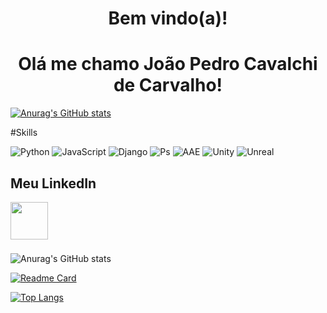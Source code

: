 <h1 align="center"> Bem vindo(a)!</h1>

<h1 align="center"> Olá me chamo João Pedro Cavalchi de Carvalho!</h1>
</p>

[![Anurag's GitHub stats](https://github-readme-stats.vercel.app/api?username=cavalchi&theme=onedark)](https://github.com/anuraghazra/github-readme-stats)

#Skills

![Python](https://img.shields.io/badge/Python-FFD43B?style=for-the-badge&logo=python&logoColor=blue)
![JavaScript](https://img.shields.io/badge/JavaScript-323330?style=for-the-badge&logo=javascript&logoColor=F7DF1E)
![Django](https://img.shields.io/badge/Django-092E20?style=for-the-badge&logo=django&logoColor=green)
![Ps](https://img.shields.io/badge/Adobe%20Photoshop-31A8FF?style=for-the-badge&logo=Adobe%20Photoshop&logoColor=black)
![AAE](https://img.shields.io/badge/Adobe%20after%20affects-CF96FD?style=for-the-badge&logo=Adobe%20after%20effects&logoColor=393665)
![Unity](https://img.shields.io/badge/Unity-100000?style=for-the-badge&logo=unity&logoColor=white)
![Unreal](https://img.shields.io/badge/-Unreal%20Engine-313131?style=for-the-badge&logo=unreal-engine&logoColor=white)


## Meu LinkedIn
[<img align="left" width="60px" src="https://cdn.jsdelivr.net/gh/devicons/devicon/icons/linkedin/linkedin-original.svg"/>][linkedin]

<br>

 [linkedin]:https://www.linkedin.com/in/joão-pedro-carvalho-92837521a/
    
 <br>
  <br>
  <br>

![Anurag's GitHub stats](https://github-readme-stats.vercel.app/api?username=cavalchi&theme=onedark&hide=contribs,prs)


[![Readme Card](https://github-readme-stats.vercel.app/api/pin/?username=cavalchi&theme=onedark&repo=cavalchi)](https://github.com/anuraghazra/github-readme-stats)



[![Top Langs](https://github-readme-stats.vercel.app/api/top-langs/?username=cavalchi&theme=onedark&layout=compact)](https://github.com/anuraghazra/github-readme-stats)

      
      
     
